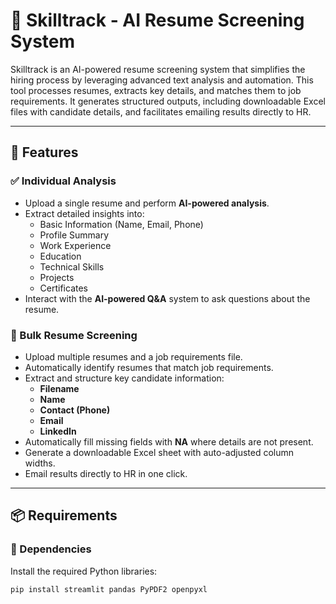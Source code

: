 # 📄 Skilltrack - AI Resume Screening System

Skilltrack is an AI-powered resume screening system that simplifies the hiring process by leveraging advanced text analysis and automation. This tool processes resumes, extracts key details, and matches them to job requirements. It generates structured outputs, including downloadable Excel files with candidate details, and facilitates emailing results directly to HR.

---

## 🚀 Features

### ✅ Individual Analysis
- Upload a single resume and perform **AI-powered analysis**.
- Extract detailed insights into:
  - Basic Information (Name, Email, Phone)
  - Profile Summary
  - Work Experience
  - Education
  - Technical Skills
  - Projects
  - Certificates
- Interact with the **AI-powered Q&A** system to ask questions about the resume.

### 📂 Bulk Resume Screening
- Upload multiple resumes and a job requirements file.
- Automatically identify resumes that match job requirements.
- Extract and structure key candidate information:
  - **Filename**
  - **Name**
  - **Contact (Phone)**
  - **Email**
  - **LinkedIn**
- Automatically fill missing fields with **NA** where details are not present.
- Generate a downloadable Excel sheet with auto-adjusted column widths.
- Email results directly to HR in one click.

---

## 📦 Requirements

### 🔧 Dependencies
Install the required Python libraries:
```bash
pip install streamlit pandas PyPDF2 openpyxl
```

